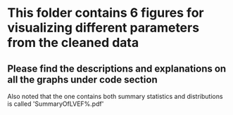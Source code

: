 # This folder contains 6 figures for visualizing different parameters from the cleaned data
## Please find the descriptions and explanations on all the graphs under code section
Also noted that the one contains both summary statistics and distributions is called 'SummaryOfLVEF%.pdf'
